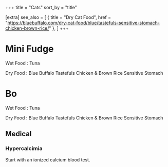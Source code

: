 +++
title = "Cats"
sort_by = "title"

[extra]
see_also = [
    { title = "Dry Cat Food", href = "https://bluebuffalo.com/dry-cat-food/blue/tastefuls-sensitive-stomach-chicken-brown-rice/" },
]
+++


# Mini Fudge
Wet Food
: Tuna

Dry Food
: Blue Buffalo Tastefuls Chicken & Brown Rice Sensitive Stomach

# Bo
Wet Food
: Tuna

Dry Food
: Blue Buffalo Tastefuls Chicken & Brown Rice Sensitive Stomach

## Medical
### Hypercalcimia
Start with an ionized calcium blood test.
